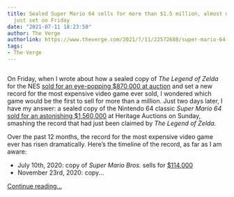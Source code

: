 ```yaml
---
title: Sealed Super Mario 64 sells for more than $1.5 million, almost doubling a record
  just set on Friday
date: "2021-07-11 18:23:50"
author: The Verge
authorlink: https://www.theverge.com/2021/7/11/22572688/super-mario-64-most-expensive-video-game-ever-heritage-auctions
tags:
- The-Verge
---
```

<figure>
      <img alt="" src="https://cdn.vox-cdn.com/thumbor/zaBt6YgXSp1VGAqTK4nXk4eZH4I=/0x40:1792x1235/1310x873/cdn.vox-cdn.com/uploads/chorus_image/image/69567895/Screen_Shot_2021_07_11_at_11.13.11_AM.0.png" />
    </figure>

  <p id="Req545">On Friday, when I wrote about how a sealed copy of <em>The</em> <em>Legend of Zelda</em> for the NES <a href="https://www.theverge.com/2021/7/9/22570401/legend-of-zelda-nes-sealed-copy-heritage-auctions-most-expensive-game">sold for an eye-popping $870,000 at auction</a> and set a new record for the most expensive video game ever sold, I wondered which game would be the first to sell for more than a million. Just two days later, I have my answer: a sealed copy of the Nintendo 64 classic <em>Super Mario 64</em> <a href="https://comics.ha.com/itm/video-games/super-mario-64-wata-98-a-sealed-n64-nintendo-1996-usa/a/7261-28137.s">sold for an astonishing $1,560,000</a> at Heritage Auctions on Sunday, smashing the record that had just been claimed by <em>The Legend of Zelda.</em></p>
<p id="gCdACD">Over the past 12 months, the record for the most expensive video game ever has risen dramatically. Here’s the timeline of the record, as far as I am aware:</p>
<ul>
<li id="Wtexn0">July 10th, 2020: copy of <em>Super Mario Bros. </em>sells for <a href="https://www.theverge.com/2020/7/10/21320274/super-mario-bros-sealed-copy-auction-record-most-expensive-game-ever">$114,000</a>
</li>
<li id="GYSbMX">November 23rd, 2020: copy...</li>
</ul>
  <p>
    <a href="https://www.theverge.com/2021/7/11/22572688/super-mario-64-most-expensive-video-game-ever-heritage-auctions">Continue reading&hellip;</a>
  </p>